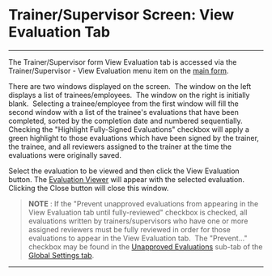 # Trainer/Supervisor Screen: View Evaluation Tab 
---

The Trainer/Supervisor form View Evaluation tab is accessed via the 
Trainer/Supervisor - View Evaluation menu item on the [main form](<7jjr.md>).

There are two windows displayed on the screen.&nbsp; The window on the left displays a list of trainees/employees.&nbsp; The window on the right is initially blank.&nbsp; Selecting a trainee/employee from the first window will fill the second window with a list of the trainee's evaluations that have been completed, sorted by the completion date and numbered sequentially.&nbsp; Checking the "Highlight Fully-Signed Evaluations" checkbox will apply a green highlight to those evaluations which have been signed by the trainer, the trainee, and all reviewers assigned to the trainer at the time the evaluations were originally saved.

Select the evaluation to be viewed and then click the View Evaluation button.  The [Evaluation Viewer](<7ddc.md>) will appear with the selected evaluation.&nbsp; Clicking the Close button will close this window.

> **NOTE** : If the "Prevent unapproved evaluations from appearing in the View Evaluation tab until fully-reviewed" checkbox is checked, all evaluations written by trainers/supervisors who have one or more assigned reviewers must be fully reviewed in order for those evaluations to appear in the View Evaluation tab.&nbsp; The "Prevent..." checkbox may be found in the [Unapproved Evaluations](<unapprove.md>) sub-tab of the <br>[Global Settings tab](<globset.md>).
---